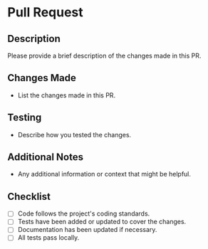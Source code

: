 # Pull Request

## Description
Please provide a brief description of the changes made in this PR.

## Changes Made
- List the changes made in this PR.

## Testing
- Describe how you tested the changes.

## Additional Notes
- Any additional information or context that might be helpful.

## Checklist
- [ ] Code follows the project's coding standards.
- [ ] Tests have been added or updated to cover the changes.
- [ ] Documentation has been updated if necessary.
- [ ] All tests pass locally. 